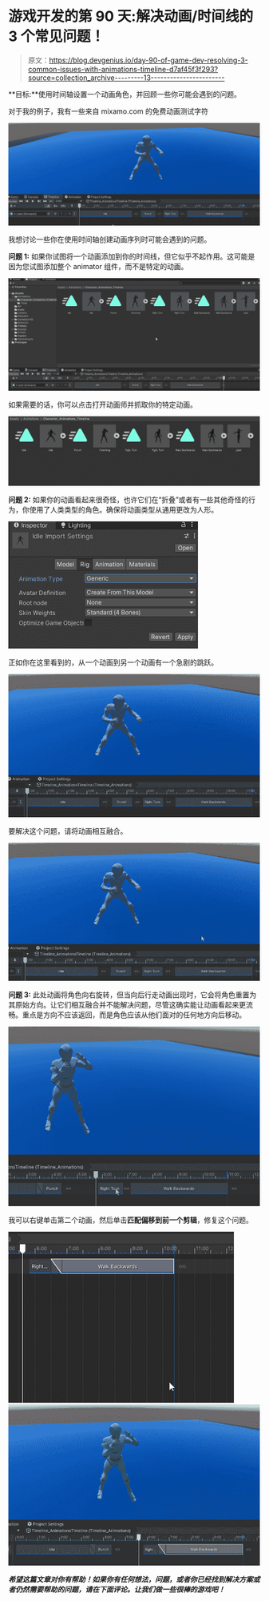 # 游戏开发的第 90 天:解决动画/时间线的 3 个常见问题！

> 原文：<https://blog.devgenius.io/day-90-of-game-dev-resolving-3-common-issues-with-animations-timeline-d7af45f3f293?source=collection_archive---------13----------------------->

**目标:**使用时间轴设置一个动画角色，并回顾一些你可能会遇到的问题。

对于我的例子，我有一些来自 mixamo.com 的免费动画测试字符

![](img/29a0ef4f5e96edd29c0912b3dbfcbcc2.png)

我想讨论一些你在使用时间轴创建动画序列时可能会遇到的问题。

**问题 1:** 如果你试图将一个动画添加到你的时间线，但它似乎不起作用。这可能是因为您试图添加整个 animator 组件，而不是特定的动画。

![](img/ec1986be080bf57e0653a4314bb655f9.png)

如果需要的话，你可以点击打开动画师并抓取你的特定动画。

![](img/e838d4ed5a6a8250a0fa46f4520718de.png)

**问题 2:** 如果你的动画看起来很奇怪，也许它们在“折叠”或者有一些其他奇怪的行为，你使用了人类类型的角色。确保将动画类型从通用更改为人形。

![](img/793f89232cff342e46389db016e0de36.png)

正如你在这里看到的，从一个动画到另一个动画有一个急剧的跳跃。

![](img/df71cb4dce9d9d0e4d8471ca1609ea54.png)

要解决这个问题，请将动画相互融合。

![](img/95ed23455507d56fb3fdc46d0baaa9ca.png)

**问题 3:** 此处动画将角色向右旋转，但当向后行走动画出现时，它会将角色重置为其原始方向。让它们相互融合并不能解决问题，尽管这确实能让动画看起来更流畅。重点是方向不应该返回，而是角色应该从他们面对的任何地方向后移动。

![](img/3107f751c69b35ad0501c4d501c06a0c.png)

我可以右键单击第二个动画，然后单击**匹配偏移到前一个剪辑**，修复这个问题。

![](img/64e360a1b210a7345ed046a023f8327c.png)![](img/7f678385a112cd62167be0412f47b446.png)

***希望这篇文章对你有帮助！如果你有任何想法，问题，或者你已经找到解决方案或者仍然需要帮助的问题，请在下面评论。让我们做一些很棒的游戏吧！***